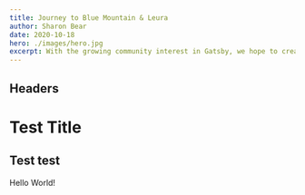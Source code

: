 ```yaml
---
title: Journey to Blue Mountain & Leura
author: Sharon Bear
date: 2020-10-18
hero: ./images/hero.jpg
excerpt: With the growing community interest in Gatsby, we hope to create more resources that make it easier for anyone to grasp the power of this incredible tool.
---
```


## Headers

# Test Title 
## Test test

Hello World!